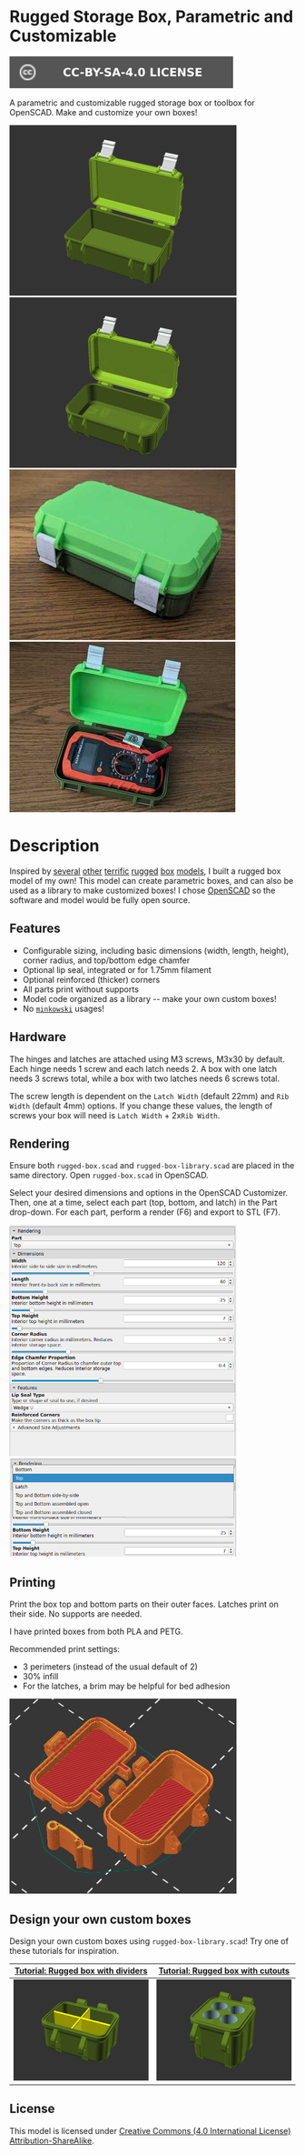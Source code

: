 # Rugged Storage Box, Parametric and Customizable

[![CC-BY-SA-4.0 license][license-badge]][license]

A parametric and customizable rugged storage box or toolbox for OpenSCAD. Make
and customize your own boxes!

![Renders animation showing various box sizes](images/readme/demo-dimensions.gif)
![Renders animation showing various box radii and chamfers](images/readme/demo-edges.gif)
![Photo of closed box](images/readme/photo1.jpg)
![Photo of open box with multimeter inside](images/readme/photo2.jpg)

# Description

Inspired by
[several][rugged-box-parametric-by-whity]
[other][sbox-by-michael-fanta]
[terrific][frog-box-2.0-by-nibb31]
[rugged][waterproof-box-v2-by-zx82net]
[box][parametrizable-rugged-box-openscad-by-dochni]
[models][customizable-penguin-case-by-ctag],
I built a rugged box model of my own! This model can create
parametric boxes, and can also be used as a library to make customized boxes! I
chose [OpenSCAD][openscad] so the software and model would be fully open source.

## Features

* Configurable sizing, including basic dimensions (width, length, height),
  corner radius, and top/bottom edge chamfer
* Optional lip seal, integrated or for 1.75mm filament
* Optional reinforced (thicker) corners
* All parts print without supports
* Model code organized as a library -- make your own custom boxes!
* No [`minkowski`][openscad-minkowski] usages!

## Hardware

The hinges and latches are attached using M3 screws, M3x30 by default. Each
hinge needs 1 screw and each latch needs 2. A box with one latch needs 3 screws
total, while a box with two latches needs 6 screws total.

The screw length is dependent on the `Latch Width` (default 22mm) and
`Rib Width` (default 4mm) options. If you change these values, the length of
screws your box will need is `Latch Width` + 2x`Rib Width`.

## Rendering

Ensure both `rugged-box.scad` and `rugged-box-library.scad` are placed in the
same directory. Open `rugged-box.scad` in OpenSCAD.

Select your desired dimensions and options in the OpenSCAD Customizer. Then, one
at a time, select each part (top, bottom, and latch) in the Part drop-down. For
each part, perform a render (F6) and export to STL (F7).

![Customizer screenshot](images/readme/customizer-screenshot.png)
![Customizer part selection screenshot](images/readme/customizer-screenshot-part-select.png)

## Printing

Print the box top and bottom parts on their outer faces. Latches print on their
side. No supports are needed.

I have printed boxes from both PLA and PETG.

Recommended print settings:

* 3 perimeters (instead of the usual default of 2)
* 30% infill
* For the latches, a brim may be helpful for bed adhesion

![Slicer screenshot](images/readme/slicer-screenshot.png)

## Design your own custom boxes

Design your own custom boxes using `rugged-box-library.scad`! Try one of these
tutorials for inspiration.

| [Tutorial: **Rugged box with dividers**](tutorials/box-with-dividers.md) | [Tutorial: **Rugged box with cutouts**](tutorials/box-with-cutouts.md) |
| --- | --- |
| [![Rugged box with dividers tutorial render](images/readme/tutorial-box-with-dividers-step-7.png)](tutorials/box-with-dividers.md) | [![Rugged box with cutouts tutorial render](images/readme/tutorial-box-with-cutouts-step-5.png)](tutorials/box-with-cutouts.md) |

## License

This model is licensed under [Creative Commons (4.0 International License) Attribution-ShareAlike][license].


[customizable-penguin-case-by-ctag]: https://www.thingiverse.com/thing:4852352
[frog-box-2.0-by-nibb31]: https://www.thingiverse.com/thing:4094861
[license-badge]: /_static/license-badge-cc-by-sa-4.0.svg
[license]: http://creativecommons.org/licenses/by-sa/4.0/
[openscad-minkowski]: https://en.wikibooks.org/wiki/OpenSCAD_User_Manual/Transformations#minkowski
[openscad]: https://openscad.org
[parametrizable-rugged-box-openscad-by-dochni]: https://www.printables.com/model/168664-parametrizable-rugged-box-openscad
[printables-badge]: /_static/printables-badge.png
[printables-model]: https://www.printables.com/model/637028
[rugged-box-parametric-by-whity]: https://www.printables.com/model/258431-rugged-box-parametric
[sbox-by-michael-fanta]: https://www.printables.com/model/262716-sbox-for-mk234-stackable-toolbox-system
[waterproof-box-v2-by-zx82net]: https://www.thingiverse.com/thing:4838803
